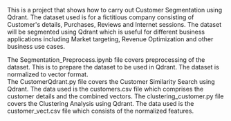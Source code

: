 This is a project that shows how to carry out Customer Segmentation using Qdrant. 
The dataset used is for a fictitious company consisting of Customer's details, Purchases, Reviews and Internet sessions. The dataset will be segmented using Qdrant which is useful for different business applications including Market targeting, Revenue Optimization and other business use cases.  

The Segmentation_Preprocess.ipynb file covers preprocessing of the dataset. This is to prepare the dataset to be used in Qdrant. The dataset is normalized to vector format.  
The CustomerQdrant.py file covers the Customer Similarity Search using Qdrant. The data used is the customers.csv file which comprises the customer details and the combined vectors.
The clustering_customer.py file covers the Clustering Analysis using Qdrant. The data used is the customer_vect.csv file which consists of the normalized features.
